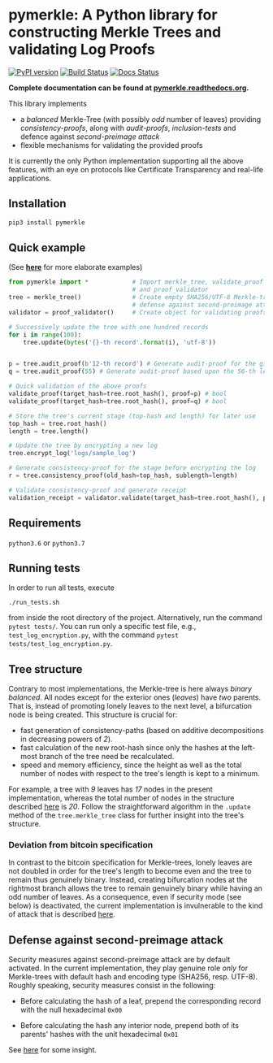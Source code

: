 # pymerkle: A Python library for constructing Merkle Trees and validating Log Proofs
[![PyPI version](https://badge.fury.io/py/pymerkle.svg)](https://pypi.org/project/pymerkle/)
[![Build Status](https://travis-ci.com/FoteinosMerg/pymerkle.svg?branch=master)](https://travis-ci.com/FoteinosMerg/pymerkle)
[![Docs Status](https://readthedocs.org/projects/pymerkle/badge/?version=latest)](http://pymerkle.readthedocs.org)

**Complete documentation can be found at [pymerkle.readthedocs.org](http://pymerkle.readthedocs.org/).**

This library implements

- a _balanced_ Merkle-Tree (with possibly _odd_ number of leaves) providing _consistency-proofs_, along with _audit-proofs_, _inclusion-tests_ and defence against _second-preimage attack_
- flexible mechanisms for validating the provided proofs

It is currently the only Python implementation supporting all the above features, with an eye on protocols like Certificate Transparency and real-life applications.

## Installation

```bash
pip3 install pymerkle
```

## Quick example

(See [**here**](USAGE.md) for more elaborate examples)

```python
from pymerkle import *            # Import merkle_tree, validate_proof
                                  # and proof_validator
tree = merkle_tree()              # Create empty SHA256/UTF-8 Merkle-tree with
                                  # defense against second-preimage attack
validator = proof_validator()     # Create object for validating proofs

# Successively update the tree with one hundred records
for i in range(100):
    tree.update(bytes('{}-th record'.format(i), 'utf-8'))


p = tree.audit_proof(b'12-th record') # Generate audit-proof for the given record
q = tree.audit_proof(55) # Generate audit-proof based upon the 56-th leaf

# Quick validation of the above proofs
validate_proof(target_hash=tree.root_hash(), proof=p) # bool
validate_proof(target_hash=tree.root_hash(), proof=q) # bool

# Store the tree's current stage (top-hash and length) for later use
top_hash = tree.root_hash()
length = tree.length()

# Update the tree by encrypting a new log
tree.encrypt_log('logs/sample_log')

# Generate consistency-proof for the stage before encrypting the log
r = tree.consistency_proof(old_hash=top_hash, sublength=length)

# Validate consistency-proof and generate receipt
validation_receipt = validator.validate(target_hash=tree.root_hash(), proof=r)
```

## Requirements

`python3.6` or `python3.7`


## Running tests


In order to run all tests, execute

```shell
./run_tests.sh
```

from inside the root directory of the project. Alternatively, run the command `pytest tests/`. You can run only a specific test file, e.g., `test_log_encryption.py`, with the command `pytest tests/test_log_encryption.py`.


## Tree structure

Contrary to most implementations, the Merkle-tree is here always _binary balanced_. All nodes except for the exterior ones (_leaves_) have _two_ parents. That is, instead of promoting lonely leaves to the next level, a bifurcation node is being created. This structure is crucial for:

- fast generation of consistency-paths (based on additive decompositions in decreasing powers of _2_).
- fast calculation of the new root-hash since only the hashes at the left-most branch of the tree need be recalculated.
- speed and memory efficiency, since the height as well as the total number of nodes with respect to the tree's length is kept to a minimum.

For example, a tree with _9_ leaves has _17_ nodes in the present implementation, whereas the total number of nodes in the structure described [here](https://crypto.stackexchange.com/questions/22669/merkle-hash-tree-updates) is _20_. Follow the straightforward algorithm in the `.update` method of the `tree.merkle_tree` class for further insight into the tree's structure.

### Deviation from bitcoin specification

In contrast to the bitcoin specification for Merkle-trees, lonely leaves are not doubled in order for the tree's length to become even and the tree to remain thus genuinely binary. Instead, creating bifurcation nodes at the rightmost branch allows the tree to remain genuinely binary while having an odd number of leaves. As a consequence, even if security mode (see below) is deactivated, the current implementation is invulnerable to the kind of attack that is described [here](https://github.com/bitcoin/bitcoin/blob/bccb4d29a8080bf1ecda1fc235415a11d903a680/src/consensus/merkle.cpp).



## Defense against second-preimage attack


Security measures against second-preimage attack are by default activated. In the current implementation, they play genuine role _only_ for Merkle-trees with default hash and encoding type (SHA256, resp. UTF-8). Roughly speaking, security measures consist in the following:

- Before calculating the hash of a leaf, prepend the corresponding record with the null hexadecimal `0x00`

- Before calculating the hash any interior node, prepend both of its parents' hashes with the unit hexadecimal `0x01`

See [here](https://flawed.net.nz/2018/02/21/attacking-merkle-trees-with-a-second-preimage-attack/) for some insight.
